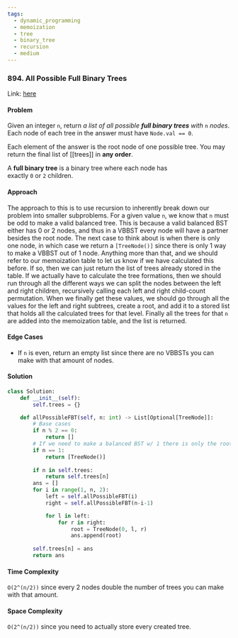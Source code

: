 ```yaml
---
tags:
  - dynamic_programming
  - memoization
  - tree
  - binary_tree
  - recursion
  - medium
---
```

### 894. All Possible Full Binary Trees

Link: [here](https://leetcode.com/problems/all-possible-full-binary-trees/description/)

#### Problem
Given an integer `n`, return _a list of all possible **full binary trees** with_ `n` _nodes_. Each node of each tree in the answer must have `Node.val == 0`.

Each element of the answer is the root node of one possible tree. You may return the final list of [[trees]] in **any order**.

A **full binary tree** is a binary tree where each node has exactly `0` or `2` children.

#### Approach
The approach to this is to use recursion to inherently break down our problem into smaller subproblems. For a given value `n`, we know that `n` must be odd to make a valid balanced tree. This is because a valid balanced BST either has 0 or 2 nodes, and thus in a VBBST every node will have a partner besides the root node. 
The next case to think about is when there is only one node, in which case we return a `[TreeNode()]` since there is only 1 way to make a VBBST out of 1 node. 
Anything more than that, and we should refer to our memoization table to let us know if we have calculated this before. If so, then we can just return the list of trees already stored in the table. 
If we actually have to calculate the tree formations, then we should run through all the different ways we can split the nodes between the left and right children, recursively calling each left and right child-count permutation.
When we finally get these values, we should go through all the values for the left and right subtrees, create a root, and add it to a stored list that holds all the calculated trees for that level.
Finally all the trees for that `n` are added into the memoization table, and the list is returned.

#### Edge Cases
- If `n` is even, return an empty list since there are no VBBSTs you can make with that amount of nodes. 

#### Solution
```python 
class Solution:
    def __init__(self): 
        self.trees = {}

    def allPossibleFBT(self, n: int) -> List[Optional[TreeNode]]:
        # Base cases
        if n % 2 == 0:
            return []
        # If we need to make a balanced BST w/ 1 there is only the root
        if n == 1:
            return [TreeNode()]
        
        if n in self.trees:
            return self.trees[n]
        ans = []
        for i in range(1, n, 2):
            left = self.allPossibleFBT(i)
            right = self.allPossibleFBT(n-i-1)

            for l in left:
                for r in right:
                    root = TreeNode(0, l, r)
                    ans.append(root)
        
        self.trees[n] = ans
        return ans
```

#### Time Complexity
`O(2^(n/2))` since every 2 nodes double the number of trees you can make with that amount.

#### Space Complexity
`O(2^(n/2))` since you need to actually store every created tree.
